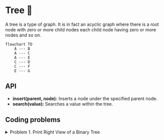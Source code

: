 # Tree 🌳

A tree is a type of graph. It is in fact an acyclic graph where there is a root node with zero or more child nodes each child node having zero or more nodes and so on.

```mermaid
flowchart TD
    A --- B
    A --- C
    A --- E
    C --- D
    C --- F
    E --- G
```

## API

- **insert(parent, node):** Inserts a node under the specified parent node.
- **search(value):** Searches a value within the tree.

## Coding problems

<details>
  <summary>Problem 1. Print Right View of a Binary Tree</summary>

Given a Binary Tree, print Right view of it. Right view of a Binary Tree is set of nodes visible when tree is visited from Right side.

</details>
